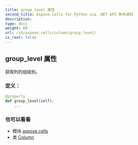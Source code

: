 ```yaml
---
title: group_level 属性
second_title: Aspose.Cells for Python via .NET API 参考资料
description:
type: docs
weight: 60
url: /zh/aspose.cells/column/group_level/
is_root: false
---
```

## group_level 属性

获取列的组级别。
### 定义：
```python
@property
def group_level(self):
    ...
```

### 也可以看看
* 模块 [aspose.cells](../../)
* 类 [Column](/cells/python-net/zh/aspose.cells/column)
